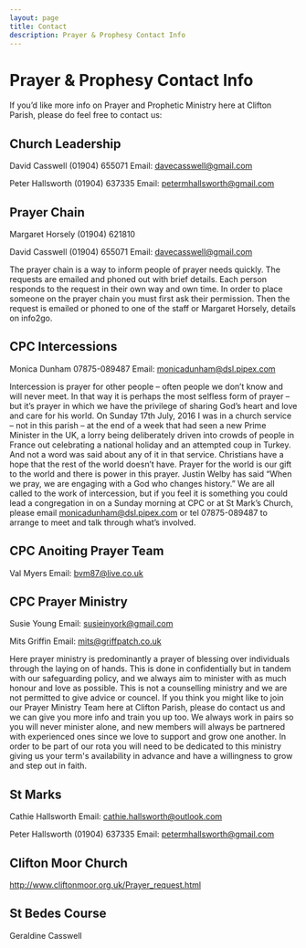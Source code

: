 ```yaml
---
layout: page
title: Contact
description: Prayer & Prophesy Contact Info
---
```


Prayer & Prophesy Contact Info
==============================
If you’d like more info on Prayer and Prophetic Ministry here at Clifton Parish, please do feel free to contact us:

Church Leadership
-----------------
David Casswell (01904) 655071 Email: davecasswell@gmail.com

Peter Hallsworth (01904) 637335 Email: petermhallsworth@gmail.com


Prayer Chain
------------
Margaret Horsely (01904) 621810

David Casswell (01904) 655071 Email: davecasswell@gmail.com

The prayer chain is a way to inform people of prayer needs quickly. The requests are emailed and phoned out with brief details. Each person responds to the request in their own way and own time. In order to place someone on the prayer chain you must first ask their permission. Then the request is emailed or phoned to one of the staff or Margaret Horsely, details on info2go.



CPC Intercessions
-----------------
Monica Dunham 07875-089487 Email: monicadunham@dsl.pipex.com

Intercession is prayer for other people – often people we don’t know and will never meet. In that way it is perhaps the most selfless form of prayer – but it’s prayer in which we have the privilege of sharing God’s heart and love and care for his world. On Sunday 17th July, 2016 I was in a church service – not in this parish – at the end of a week that had seen a new Prime Minister in the UK, a lorry being deliberately driven into crowds of people in France out celebrating a national holiday and an attempted coup in Turkey. And not a word was said about any of it in that service. Christians have a hope that the rest of the world doesn’t have. Prayer for the world is our gift to the world and there is power in this prayer. Justin Welby has said “When we pray, we are engaging with a God who changes history.” We are all called to the work of intercession, but if you feel it is something you could lead a congregation in on a Sunday morning at CPC or at St Mark’s Church, please email monicadunham@dsl.pipex.com or tel 07875-089487 to arrange to meet and talk through what’s involved. 



CPC Anoiting Prayer Team
-----------------
Val Myers Email: bvm87@live.co.uk


CPC Prayer Ministry
-------------------
Susie Young Email: susieinyork@gmail.com

Mits Griffin Email: mits@griffpatch.co.uk

Here prayer ministry is predominantly a prayer of blessing over individuals through the laying on of hands. This is done in confidentially but in tandem with our safeguarding policy, and we always aim to minister with as much honour and love as possible. This is not a counselling ministry and we are not permitted to give advice or councel. If you think you might like to join our Prayer Ministry Team here at Clifton Parish, please do contact us and we can give you more info and train you up too. We always work in pairs so you will never minister alone, and new members will always be partnered with experienced ones since we love to support and grow one another. In order to be part of our rota you will need to be dedicated to this ministry giving us your term's availability in advance and have a willingness to grow and step out in faith. 


St Marks
--------
Cathie Hallsworth Email: cathie.hallsworth@outlook.com

Peter Hallsworth (01904) 637335 Email: petermhallsworth@gmail.com


Clifton Moor Church
-------------------
http://www.cliftonmoor.org.uk/Prayer_request.html


St Bedes Course
---------------
Geraldine Casswell 

